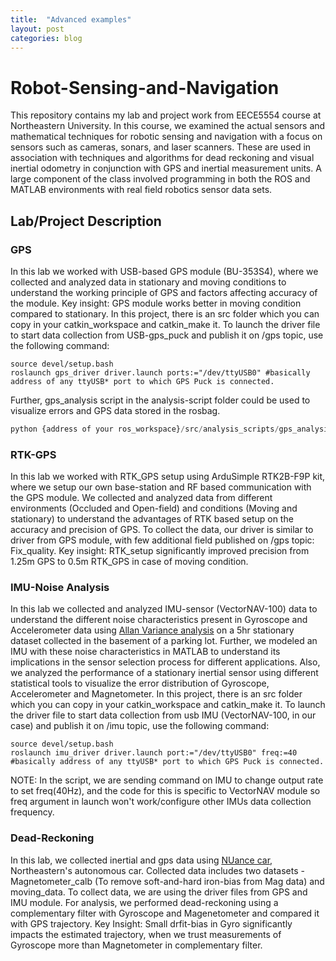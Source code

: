 ```yaml
---
title:  "Advanced examples"
layout: post
categories: blog
---
```


# Robot-Sensing-and-Navigation

This repository contains my lab and project work from EECE5554 course at Northeastern University. In this course, we examined the actual sensors and mathematical techniques for robotic sensing and navigation with a focus on sensors such as cameras, sonars, and laser scanners. These are used in association with techniques and algorithms for dead reckoning and visual inertial odometry in conjunction with GPS and inertial measurement units. A large component of the class involved programming in both the ROS and MATLAB environments with real field robotics sensor data sets. 

## Lab/Project Description

### GPS
In this lab we worked with USB-based GPS module (BU-353S4), where we collected and analyzed data in stationary and moving conditions to understand the working principle of GPS and factors affecting accuracy of the module. Key insight: GPS module works better in moving condition compared to stationary. In this project, there is an src folder which you can copy in your catkin_workspace and catkin_make it. 
To launch the driver file to start data collection from USB-gps_puck and publish it on /gps topic, use the following command:  
```
source devel/setup.bash
roslaunch gps_driver driver.launch ports:="/dev/ttyUSB0" #basically address of any ttyUSB* port to which GPS Puck is connected.
```
Further, gps_analysis script in the analysis-script folder could be used to visualize errors and GPS data stored in the rosbag.

```python
python {address of your ros_workspace}/src/analysis_scripts/gps_analysis.py
```
### RTK-GPS
In this lab we worked with RTK_GPS setup using ArduSimple RTK2B-F9P kit, where we setup our own base-station and RF based communication with the GPS module. We collected and analyzed data from different environments (Occluded and Open-field) and conditions (Moving and stationary) to understand the advantages of RTK based setup on the accuracy and precision of GPS. To collect the data, our driver is similar to driver from GPS module, with few additional field published on /gps topic: Fix_quality. Key insight: RTK_setup significantly improved precision from 1.25m GPS to 0.5m RTK_GPS in case of moving condition.

### IMU-Noise Analysis
In this lab we collected and analyzed IMU-sensor (VectorNAV-100) data to understand the different noise characteristics present in Gyroscope and Accelerometer data using [Allan Variance analysis](https://www.mathworks.com/help/nav/ug/inertial-sensor-noise-analysis-using-allan-variance.html) on a 5hr stationary dataset collected in the basement of a parking lot. Further, we modeled an IMU with these noise characteristics in MATLAB to understand its implications in the sensor selection process for different applications. Also, we analyzed the performance of a stationary inertial sensor using different statistical tools to visualize the error distribution of Gyroscope, Accelerometer and Magnetometer. In this project, there is an src folder which you can copy in your catkin_workspace and catkin_make it. 
To launch the driver file to start data collection from usb IMU (VectorNAV-100, in our case) and publish it on /imu topic, use the following command:  
```
source devel/setup.bash
roslaunch imu_driver driver.launch port:="/dev/ttyUSB0" freq:=40 #basically address of any ttyUSB* port to which GPS Puck is connected.
```
NOTE: In the script, we are sending command on IMU to change output rate to set freq(40Hz), and the code for this is specific to VectorNAV module so freq argument in launch won't work/configure other IMUs data collection frequency. 

### Dead-Reckoning
In this lab, we collected inertial and gps data using [NUance car](https://fieldroboticslab.ece.northeastern.edu/autonomous-car/), Northeastern's autonomous car. Collected data includes two datasets - Magnetometer_calb (To remove soft-and-hard iron-bias from Mag data) and moving_data. To collect data, we are using the driver files from GPS and IMU module. For analysis, we performed dead-reckoning using a complementary filter with Gyroscope and Magenetometer and compared it with GPS trajectory. Key Insight: Small drfit-bias in Gyro significantly impacts the estimated trajectory, when we trust measurements of Gyroscope more than Magnetometer in complementary filter. 
